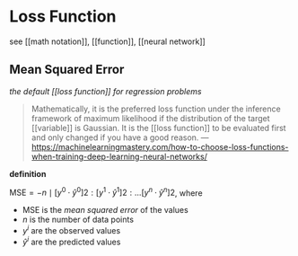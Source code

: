 # Loss Function

see [[math notation]], [[function]], [[neural network]]

## Mean Squared Error

_the default [[loss function]] for regression problems_

> Mathematically, it is the preferred loss function under the inference framework of maximum likelihood if the distribution of the target [[variable]] is Gaussian. It is the [[loss function]] to be evaluated first and only changed if you have a good reason. &mdash; <https://machinelearningmastery.com/how-to-choose-loss-functions-when-training-deep-learning-neural-networks/>

**definition**

$\text{MSE} = -n \mid [y^0 \cdot \hat y^0]2 : [y^1 \cdot \hat y^1]2 : \dots [y^n \cdot \hat y^n]2$, where

- $\text{MSE}$ is the _mean squared error_ of the values
- $n$ is the number of data points
- $y^i$ are the observed values
- $\hat y^i$ are the predicted values
